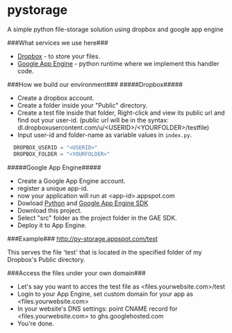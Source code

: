 pystorage
=========

A simple python file-storage solution using dropbox and google app engine 


###What services we use here###
* [Dropbox](http://dropbox.com) - to store your files.
* [Google App Engine](http://appengine.google.com) - python runtime where we implement this handler code.


###How we build our environment###
#####Dropbox#####
* Create a dropbox account.
* Create a folder inside your "Public" directory.
* Create a test file inside that folder, Right-click and view its public url and find out your user-id. (public url will be in the syntax: dl.dropboxusercontent.com/u/\<USERID\>/\<YOURFOLDER\>/testfile)
* Input user-id and folder-name as variable values in `index.py`.

```python
  DROPBOX_USERID = "<USERID>"
  DROPBOX_FOLDER = "<YOURFOLDER>"
```


#####Google App Engine#####
* Create a Google App Engine account.
* register a unique app-id.
* now your application will run at \<app-id\>.appspot.com
* Dowload [Python](http://python.org/download/releases/2.7.4/) and [Google App Engine SDK](http://googleappengine.googlecode.com/files/GoogleAppEngine-1.8.9.msi)
* Download this project.
* Select "src" folder as the project folder in the GAE SDK.
* Deploy it to App Engine.


###Example###
http://py-storage.appspot.com/test

This serves the file 'test' that is located in the specified folder of my Dropbox's Public directory.


###Access the files under your own domain###
* Let's say you want to acces the test file as \<files.yourwebsite.com\>/test
* Login to your App Engine, set custom domain for your app as \<files.yourwebsite.com\>
* In your website's DNS settings: point CNAME record for \<files.yourwebsite.com\> to ghs.googlehosted.com
* You're done.
